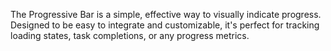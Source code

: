 The Progressive Bar is a simple, effective way to visually indicate progress. Designed to be easy to integrate and customizable, it's perfect for tracking loading states, task completions, or any progress metrics.
